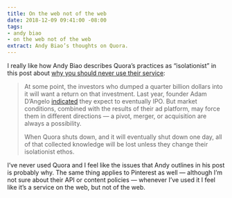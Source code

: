 ```yaml
---
title: On the web not of the web
date: 2018-12-09 09:41:00 -08:00
tags:
- andy biao
- on the web not of the web
extract: Andy Biao’s thoughts on Quora.
---
```


I really like how Andy Biao describes Quora’s practices as “isolationist” in this post about [why you should never use their service](https://waxy.org/2018/12/why-you-should-never-ever-use-quora/):

> At some point, the investors who dumped a quarter billion dollars into it will want a return on that investment. Last year, founder Adam D’Angelo [indicated](https://venturebeat.com/2017/04/21/quora-raises-85-million-to-expand-internationally-and-develop-its-ads-business/) they expect to eventually IPO. But market conditions, combined with the results of their ad platform, may force them in different directions — a pivot, merger, or acquisition are always a possibility.
> 
> When Quora shuts down, and it will eventually shut down one day, all of that collected knowledge will be lost unless they change their isolationist ethos.

I’ve never used Quora and I feel like the issues that Andy outlines in his post is probably why. The same thing applies to Pinterest as well — although I’m not sure about their API or content policies — whenever I’ve used it I feel like it’s a service on the web, but not of the web.